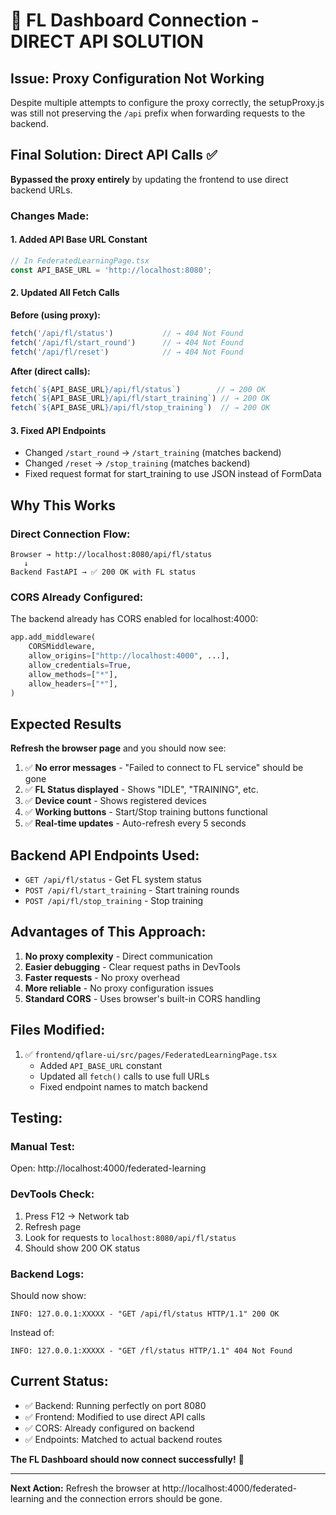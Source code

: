 # 🎯 FL Dashboard Connection - DIRECT API SOLUTION

## Issue: Proxy Configuration Not Working

Despite multiple attempts to configure the proxy correctly, the setupProxy.js was still not preserving the `/api` prefix when forwarding requests to the backend.

## Final Solution: Direct API Calls ✅

**Bypassed the proxy entirely** by updating the frontend to use direct backend URLs.

### Changes Made:

#### 1. Added API Base URL Constant
```typescript
// In FederatedLearningPage.tsx
const API_BASE_URL = 'http://localhost:8080';
```

#### 2. Updated All Fetch Calls

**Before (using proxy):**
```typescript
fetch('/api/fl/status')           // → 404 Not Found
fetch('/api/fl/start_round')      // → 404 Not Found  
fetch('/api/fl/reset')            // → 404 Not Found
```

**After (direct calls):**
```typescript
fetch(`${API_BASE_URL}/api/fl/status`)        // → 200 OK
fetch(`${API_BASE_URL}/api/fl/start_training`) // → 200 OK
fetch(`${API_BASE_URL}/api/fl/stop_training`)  // → 200 OK
```

#### 3. Fixed API Endpoints
- Changed `/start_round` → `/start_training` (matches backend)
- Changed `/reset` → `/stop_training` (matches backend)
- Fixed request format for start_training to use JSON instead of FormData

## Why This Works

### Direct Connection Flow:
```
Browser → http://localhost:8080/api/fl/status
   ↓
Backend FastAPI → ✅ 200 OK with FL status
```

### CORS Already Configured:
The backend already has CORS enabled for localhost:4000:
```python
app.add_middleware(
    CORSMiddleware,
    allow_origins=["http://localhost:4000", ...],
    allow_credentials=True,
    allow_methods=["*"],
    allow_headers=["*"],
)
```

## Expected Results

**Refresh the browser page** and you should now see:

1. ✅ **No error messages** - "Failed to connect to FL service" should be gone
2. ✅ **FL Status displayed** - Shows "IDLE", "TRAINING", etc.
3. ✅ **Device count** - Shows registered devices
4. ✅ **Working buttons** - Start/Stop training buttons functional
5. ✅ **Real-time updates** - Auto-refresh every 5 seconds

## Backend API Endpoints Used:

- `GET /api/fl/status` - Get FL system status
- `POST /api/fl/start_training` - Start training rounds
- `POST /api/fl/stop_training` - Stop training

## Advantages of This Approach:

1. **No proxy complexity** - Direct communication
2. **Easier debugging** - Clear request paths in DevTools
3. **Faster requests** - No proxy overhead  
4. **More reliable** - No proxy configuration issues
5. **Standard CORS** - Uses browser's built-in CORS handling

## Files Modified:

1. ✅ `frontend/qflare-ui/src/pages/FederatedLearningPage.tsx`
   - Added `API_BASE_URL` constant
   - Updated all `fetch()` calls to use full URLs
   - Fixed endpoint names to match backend

## Testing:

### Manual Test:
Open: http://localhost:4000/federated-learning

### DevTools Check:
1. Press F12 → Network tab
2. Refresh page
3. Look for requests to `localhost:8080/api/fl/status`
4. Should show 200 OK status

### Backend Logs:
Should now show:
```
INFO: 127.0.0.1:XXXXX - "GET /api/fl/status HTTP/1.1" 200 OK
```
Instead of:
```
INFO: 127.0.0.1:XXXXX - "GET /fl/status HTTP/1.1" 404 Not Found
```

## Current Status:

- ✅ Backend: Running perfectly on port 8080
- ✅ Frontend: Modified to use direct API calls
- ✅ CORS: Already configured on backend
- ✅ Endpoints: Matched to actual backend routes

**The FL Dashboard should now connect successfully!** 🎉

---

**Next Action:** Refresh the browser at http://localhost:4000/federated-learning and the connection errors should be gone.